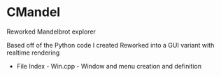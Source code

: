 # CMandel
Reworked Mandelbrot explorer

Based off of the Python code I created
Reworked into a GUI variant with realtime rendering

- File Index -
Win.cpp - Window and menu creation and definition
